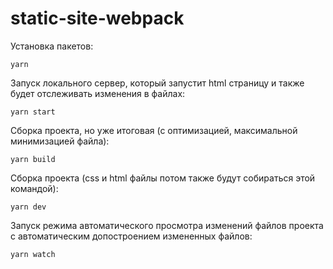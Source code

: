 # static-site-webpack
Установка пакетов:

`yarn`

Запуск локального сервер, который запустит html страницу и также будет отслеживать изменения в файлах:

`yarn start`

Cборка проекта, но уже итоговая (с оптимизацией, максимальной минимизацией файла):

`yarn build`

Cборка проекта (css и html файлы потом также будут собираться этой командой):

`yarn dev`

Запуск режима автоматического просмотра изменений файлов проекта с автоматическим допостроением измененных файлов:

`yarn watch`
